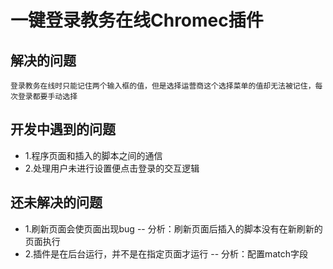 # 一键登录教务在线Chromec插件

## 解决的问题

    登录教务在线时只能记住两个输入框的值，但是选择运营商这个选择菜单的值却无法被记住，每次登录都要手动选择

## 开发中遇到的问题

- 1.程序页面和插入的脚本之间的通信
- 2.处理用户未进行设置便点击登录的交互逻辑

## 还未解决的问题

- 1.刷新页面会使页面出现bug
-- 分析：刷新页面后插入的脚本没有在新刷新的页面执行
- 2.插件是在后台运行，并不是在指定页面才运行
-- 分析：配置match字段